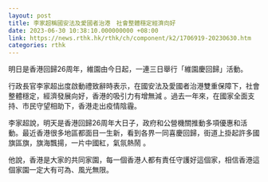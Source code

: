 ```yaml
---
layout: post
title: 李家超稱國安法及愛國者治港　社會整體穩定經濟向好
date: 2023-06-30 10:38:10.000000000 +08:00
link: https://news.rthk.hk/rthk/ch/component/k2/1706919-20230630.htm
categories: rthk
---
```


明日是香港回歸26周年，維園由今日起，一連三日舉行「維園慶回歸」活動。 

行政長官李家超出度啟動禮致辭時表示，在國安法及愛國者治港雙重保障下，社會整體穩定，經濟發展向好，香港的吸引力有增無減 。過去一年來，在國家全面支持、市民守望相助下，香港走出疫情陰霾。 

李家超說，明天是香港回歸26周年大日子，政府和公營機關推動多項優惠和活動。最近香港很多地區都面目一生新，看到各界一同喜慶回歸，街道上掛起許多國旗區旗，旗海飄揚，一片中國紅，氣氛熱鬧 。 

他說，香港是大家的共同家園，每一個香港人都有責任守護好這個家，相信香港這個家園一定大有可為、風光無限。
